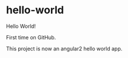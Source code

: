 # hello-world

Hello World!

First time on GitHub.

This project is now an angular2 hello world app.
